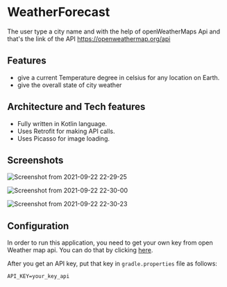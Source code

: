 # WeatherForecast
The user type a city name and with the help of openWeatherMaps Api and that's the link of the API https://openweathermap.org/api

## Features
- give a current Temperature degree in celsius for any location on Earth.
- give the overall state of city weather

## Architecture and Tech features
- Fully written in Kotlin language.
- Uses Retrofit for making API calls.
- Uses Picasso for image loading.

## Screenshots
![Screenshot from 2021-09-22 22-29-25](https://user-images.githubusercontent.com/35868106/134418570-d99e57c6-2044-465f-a61e-f57db54001e7.png)

![Screenshot from 2021-09-22 22-30-00](https://user-images.githubusercontent.com/35868106/134418576-87fa73d3-3263-4792-b0e1-fa43d83f9ccf.png)

![Screenshot from 2021-09-22 22-30-23](https://user-images.githubusercontent.com/35868106/134418580-e39a3cee-1cad-4da8-9df8-f6508d845952.png)

## Configuration
In order to run this application, you need to get your own key from open Weather map api. You can do that by clicking [here](https://home.openweathermap.org/users/sign_up).

After you get an API key, put that key in ```gradle.properties``` file as follows:
```
API_KEY=your_key_api
